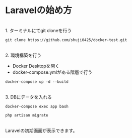 # Laravelの始め方


<br>
1. ターミナルにてgit cloneを行う

```git clone
git clone https://github.com/shuji0425/docker-test.git
```
<br>
2. 環境構築を行う
<br>

+ Docker Desktopを開く
+ docker-compose.ymlがある階層で行う

```
docker-compose up -d --build
```
<br>
3. DBにデータを入れる

```
docker-compose exec app bash
```

```
php artisan migrate
```

<br>
Laravelの初期画面が表示できます。
